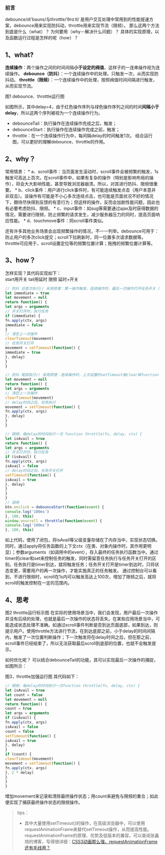### 前言        
debounce/di'bauns/与throttle/ˈθrɑːtl/ 是用户交互处理中常用到的性能提速方案，debounce用来实现防抖动，throttle用来实现节流（限频）。
那么这两个方法到底是什么（what）？
为何要用（why－解决什么问题）？
具体的实现原理，以及函数运行过程是怎样的呢（how）？
##  1、what?
**连续操作**：两个操作之间的时间间隔**小于设定的阀值**，这样子的一连串操作视为连续操作。
**debounce（防抖）**：一个连续操作中的处理，只触发一次，从而实现防抖动。
**throttle（限频）**：一个连续操作中的处理，按照阀值时间间隔进行触发，从而实现节流。

图1 debounce、throttle运行图

如图所示，其中delay=4，由于红色操作序列与绿色操作序列之间的时间**间隔小于delay**，所以这两个序列被视为一个连续操作行为。
* debounceTail：执行操作在连续操作完成之后，触发；
* debounceStart：执行操作在连续操作完成之前，触发；
* throttle：在一个连续操作行为中，每间隔delay的时间触发1次。
结合运行图，可以更好的理解debounce、throttle的作用。
## 2、why？
常用情景：
	* a、scroll事件：当页面发生滚动时，scroll事件会被频繁的触发，1s触发可高达上百次。在scroll事件中，如果有复杂的操作（特别是影响布局的操作），将会大大影响性能，甚至导致浏览器崩溃。所以，对其进行防抖、限频很重要。
	* b、click事件：用户进行click事件时，有可能连续触发点击（用户本意并非双击）。该操作有可能是不小心多次连续点击，也可能是页面状况不好的情况下，期待尽快得到反馈的有意行为；但这样的操作，反而会加剧性能问题，因此也有必要考虑防抖、限频。
	* c、input事件：如sug等需要通过ajax及时获得数据的情况，需要进行限频，防止频繁的请求发生，减少服务器压力的同时，提高页面响应性能。
	* d、touchmove事件：同scroll事件类似。

还有许多其他业务场景会出现频繁操作的情况，不一一列举。debounce可用于：防止用户的多次click提交；scroll下拉刷新时，同一位置多次请求数据等。throttle可应用于，scroll设置定位等的频繁位置计算；拖拽的频繁位置计算等。

## 3、how？
怎样实现？其代码实现如下：   
start用开关   tail用延时   限频 延时+开关
```javascript
// 防抖 且首次执行// 采用原理：第一操作触发，连续操作时，最后一次操作打开任务开关（并非执行任务），任务将在下一次操作时触发）function debounceStart(fn, delay, ctx) {
let immediate = true
let movement = null
return function() {
let args = arguments
// 开关打开时，执行任务
if (immediate) {
fn.apply(ctx, args)
immediate = false
}
// 清空上一次操作
clearTimeout(movement)
// 任务开关打开
movement = setTimeout(function() {
immediate = true
}, delay)
}
}

// 防抖 尾部执行// 采用原理：连续操作时，上次设置的setTimeout被clear掉function debounceTail(fn, delay, ctx) {
let movement = null
return function() {
let args = arguments
// 清空上一次操作
clearTimeout(movement)
// delay时间之后，任务执行
movement = setTimeout(function() {
fn.apply(ctx, args)
}, delay)
}
}

// 限频，每delay的时间执行一次 function throttle(fn, delay, ctx) {
let isAvail = true
return function() {
let args = arguments
// 开关打开时，执行任务
if (isAvail) {
fn.apply(ctx, args)
isAvail = false
// delay时间之后，任务开关打开
setTimeout(function() {
isAvail = true
}, delay)
}
}
}
// 调用
btn.onclick = debounceStart(function(event) {
console.log('100ms')
}, 100, this)
window.onscroll = throttle(function(event) {
console.log('100ms')
}, 100, this)
```

如上代码，使用了闭包，将isAvail等父级变量存储在了内存当中，实现状态切换。同时，通过apply将任务函数的上下文ctx（在类、对象内操作时，其作用更明显）；参数arguments（如调用中的event），存入最终的任务执行函数当中。通过timer的clear和set来控制任务的触发，同时需留意任务执行与任务开关打开的区别。任务执行是timer到达，就将触发任务；任务开关打开是timer到达时，只将状态变更，需要用户的再一次操作，才能实施真正的任务触发。
通过控制台可以看到，不进行限频时，scroll在1s内可以触发高达上100次，增加了限频之后，就将scroll的触发控制在一定的范围内。

## 4、思考
图2 throttle运行标示图
在实际的使用场景当中，我们会发现，用户最后一次操作并没有后续的处理，也就是最后一次操作的状态将丢失。在某些应用场景当中，可能造成状态处理不准确。如通过scroll事件判断是否到达页面底部，如果到达，则提示用户。使用throttle方法进行节流，在到达底部之前，小于delay的时间间隔内，触发了一次位置判断操作；下一次触发将在delay时间之后，但在那之前，scroll事件已经结束了，所以无法获取最后scroll到底部的位置，也就不会触发提示。

如何优化呢？
可以结合debounceTail的功能，其可以实现最后一次操作的捕捉，如图所示：

图3，throttle加强运行图
其代码如下：

```javascript
// 限频，每delay的时间执行一次function throttle(fn, delay, ctx) {
let isAvail = true
let count = false
let movement = null
return function() {
count = true
let args = arguments
if (isAvail) {
fn.apply(ctx, args)
isAvail = false
count = false
setTimeout(function() {
isAvail = true
}, delay)
}
if (count) {
clearTimeout(movement)
movement = setTimeout(function() {
fn.apply(ctx, args)
}, 2 * delay)
}
}
}
```


增加movement来记录和清除最终操作状态；用count来避免与限频的重合；如此便实现了捕获最终操作状态的限频操作。

>tips：
>* 其中大量使用setTimeout()的操作，在高级浏览器中，可以使用requestAnimationFrame来替代setTimeout操作，从而提高性能。
>requestAnimationFrame的原理、优势及低版本的兼容，可以查阅张鑫旭的博客，写得很详细：[CSS3动画那么强，requestAnimationFrame还有毛线用？](http://www.zhangxinxu.com/wordpress/2013/09/css3-animation-requestanimationframe-tween-动画算法/)
